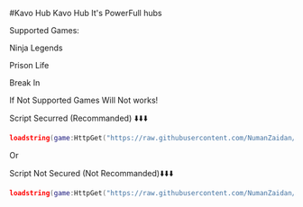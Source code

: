 #Kavo Hub
Kavo Hub It's PowerFull hubs

Supported Games:

Ninja Legends

Prison Life

Break In

If Not Supported Games Will Not works!

Script Securred (Recommanded) ⬇️⬇️⬇️
```lua
loadstring(game:HttpGet("https://raw.githubusercontent.com/NumanZaidan/CheckMateKavoHub/main/CheckMate"))()
```
Or

Script Not Secured (Not Recommanded)⬇️⬇️⬇️
```lua
loadstring(game:HttpGet("https://raw.githubusercontent.com/NumanZaidan/KavoHub/main/KavoHubMainGui"))()
```

